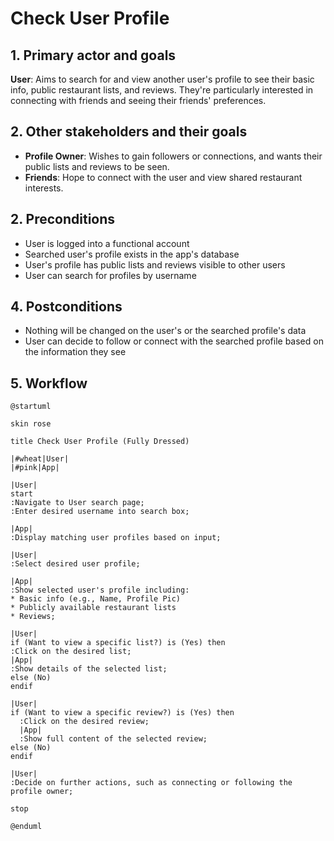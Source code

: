 # Check User Profile 

## 1. Primary actor and goals
__User__: Aims to search for and view another user's profile to see their basic info, 
public restaurant lists, and reviews. They're particularly interested in 
connecting with friends and seeing their friends' preferences.

## 2. Other stakeholders and their goals
* __Profile Owner__: Wishes to gain followers or connections, and wants their public lists and reviews to be seen.
* __Friends__: Hope to connect with the user and view shared restaurant interests.

## 2. Preconditions
* User is logged into a functional account
* Searched user's profile exists in the app's database
* User's profile has public lists and reviews visible to other users
* User can search for profiles by username

## 4. Postconditions
* Nothing will be changed on the user's or the searched profile's data
* User can decide to follow or connect with the searched profile based on the information they see

## 5. Workflow


```plantuml
@startuml

skin rose

title Check User Profile (Fully Dressed)

|#wheat|User|
|#pink|App|

|User|
start
:Navigate to User search page;
:Enter desired username into search box;

|App|
:Display matching user profiles based on input;

|User|
:Select desired user profile;

|App|
:Show selected user's profile including:
* Basic info (e.g., Name, Profile Pic)
* Publicly available restaurant lists
* Reviews;

|User|
if (Want to view a specific list?) is (Yes) then
:Click on the desired list;
|App|
:Show details of the selected list;
else (No)
endif

|User|
if (Want to view a specific review?) is (Yes) then
  :Click on the desired review;
  |App|
  :Show full content of the selected review;
else (No)
endif

|User|
:Decide on further actions, such as connecting or following the profile owner;

stop

@enduml

```